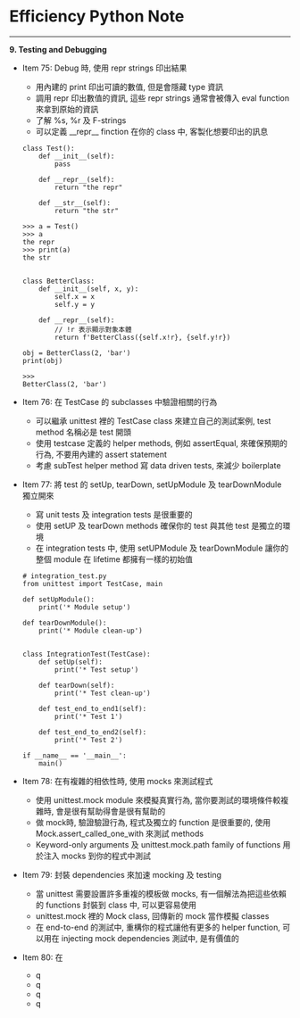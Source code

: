 # Efficiency Python Note
<hr>

**9. Testing and Debugging**


- Item 75: Debug 時, 使用 repr strings 印出結果
    * 用內建的 print 印出可讀的數值, 但是會隱藏 type 資訊
    * 調用 repr 印出數值的資訊, 這些 repr strings 通常會被傳入 eval function 來拿到原始的資訊
    * 了解 %s, %r 及 F-strings
    * 可以定義 \_\_repr\_\_ finction 在你的 class 中, 客製化想要印出的訊息
    ```
    class Test():
        def __init__(self):
            pass

        def __repr__(self):
            return "the repr"

        def __str__(self):
            return "the str"

    >>> a = Test()
    >>> a
    the repr
    >>> print(a)
    the str


    class BetterClass:
        def __init__(self, x, y):
            self.x = x
            self.y = y

        def __repr__(self):
            // !r 表示顯示對象本體
            return f'BetterClass({self.x!r}, {self.y!r})

    obj = BetterClass(2, 'bar')
    print(obj)

    >>>
    BetterClass(2, 'bar')          
    ```

- Item 76: 在 TestCase 的 subclasses 中驗證相關的行為
    * 可以繼承 unittest 裡的 TestCase class 來建立自己的測試案例, test method 名稱必是 test 開頭
    * 使用 testcase 定義的 helper methods, 例如 assertEqual, 來確保預期的行為, 不要用內建的 assert statement
    * 考慮 subTest helper method 寫 data driven tests, 來減少 boilerplate

- Item 77: 將 test 的 setUp, tearDown, setUpModule 及 tearDownModule 獨立開來
    * 寫 unit tests 及 integration tests 是很重要的  
    * 使用 setUP 及 tearDown methods 確保你的 test 與其他 test 是獨立的環境
    * 在 integration tests 中, 使用 setUPModule 及 tearDownModule 讓你的整個 module 在 lifetime 都擁有一樣的初始值
    ```
    # integration_test.py
    from unittest import TestCase, main

    def setUpModule():
        print('* Module setup')

    def tearDownModule():
        print('* Module clean-up')


    class IntegrationTest(TestCase):
        def setUp(self):
            print('* Test setup')

        def tearDown(self):
            print('* Test clean-up')

        def test_end_to_end1(self):
            print('* Test 1')

        def test_end_to_end2(self):
            print('* Test 2')

    if __name__ == '__main__':
        main() 
    ```
- Item 78: 在有複雜的相依性時, 使用 mocks 來測試程式
    * 使用 unittest.mock module 來模擬真實行為, 當你要測試的環境條件較複雜時, 會是很有幫助得會是很有幫助的
    * 做 mock時, 驗證驗證行為, 程式及獨立的 function 是很重要的, 使用 Mock.assert_called_one_with 來測試 methods
    * Keyword-only arguments 及 unittest.mock.path family of functions 用於注入 mocks 到你的程式中測試

- Item 79: 封裝 dependencies 來加速 mocking 及 testing
    * 當 unittest 需要設置許多重複的模板做 mocks, 有一個解法為把這些依賴的 functions 封裝到 class 中, 可以更容易使用 
    * unittest.mock 裡的 Mock class, 回傳新的 mock 當作模擬 classes
    * 在 end-to-end 的測試中, 重構你的程式讓他有更多的 helper function, 可以用在 injecting mock dependencies 測試中, 是有價值的

- Item 80: 在
    * q
    * q
    * q
    * q
    ```
    ```